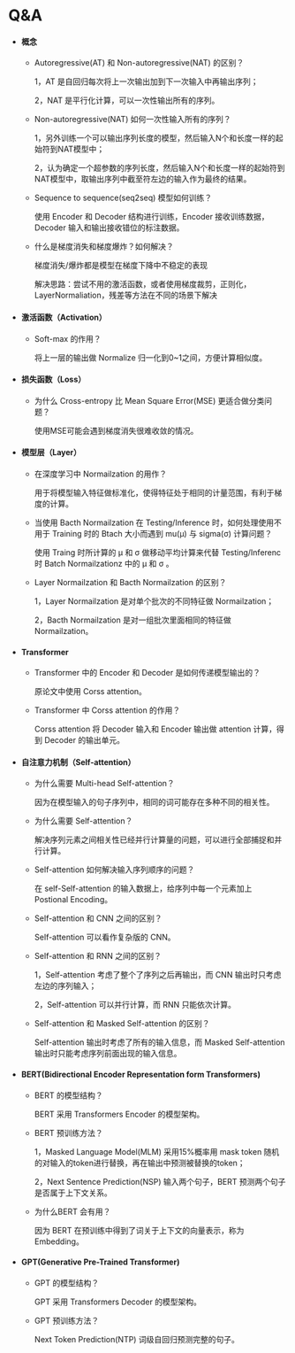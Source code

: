# Q&A

- #### 概念

  - Autoregressive(AT) 和 Non-autoregressive(NAT) 的区别？

    1，AT 是自回归每次将上一次输出加到下一次输入中再输出序列；

    2，NAT 是平行化计算，可以一次性输出所有的序列。

    

  - Non-autoregressive(NAT)  如何一次性输入所有的序列？

    1，另外训练一个可以输出序列长度的模型，然后输入N个和长度一样的起始符到NAT模型中；

    2，认为确定一个超参数的序列长度，然后输入N个和长度一样的起始符到NAT模型中，取输出序列中截至符左边的输入作为最终的结果。

    

  - Sequence to sequence(seq2seq) 模型如何训练？

    使用 Encoder 和 Decoder 结构进行训练，Encoder 接收训练数据，Decoder 输入和输出接收错位的标注数据。

    
    
  - 什么是梯度消失和梯度爆炸？如何解决？

    梯度消失/爆炸都是模型在梯度下降中不稳定的表现

    解决思路：尝试不用的激活函数，或者使用梯度裁剪，正则化，LayerNormaliation，残差等方法在不同的场景下解决

    

- #### 激活函数（Activation）

  - Soft-max 的作用？

    将上一层的输出做 Normalize 归一化到0~1之间，方便计算相似度。

    

- #### 损失函数（Loss）

  - 为什么 Cross-entropy 比 Mean Square Error(MSE)  更适合做分类问题？

    使用MSE可能会遇到梯度消失很难收敛的情况。
    
    

- #### 模型层（Layer）

  - 在深度学习中 Normailzation 的用作？

    用于将模型输入特征做标准化，使得特征处于相同的计量范围，有利于梯度的计算。

    

  - 当使用 Bacth Normailzation 在 Testing/Inference 时，如何处理使用不用于 Training 时的 Btach 大小而遇到 mu(μ) 与 sigma(σ) 计算问题？

    使用 Traing 时所计算的 μ 和 σ 做移动平均计算来代替 Testing/Inferenc 时 Batch Normailzationz 中的 μ 和 σ 。

    

  - Layer Normailzation 和 Bacth Normailzation 的区别？

    1，Layer Normailzation 是对单个批次的不同特征做  Normailzation；

    2，Bacth Normailzation 是对一组批次里面相同的特征做 Normailzation。

    

- #### Transformer

  - Transformer 中的 Encoder 和 Decoder 是如何传递模型输出的？

    原论文中使用 Corss attention。

    

  - Transformer 中 Corss attention 的作用？

    Corss attention 将 Decoder 输入和 Encoder 输出做 attention 计算，得到 Decoder 的输出单元。

    

- #### 自注意力机制（Self-attention）

  - 为什么需要 Multi-head Self-attention？

    因为在模型输入的句子序列中，相同的词可能存在多种不同的相关性。

    

  - 为什么需要 Self-attention？

    解决序列元素之间相关性已经并行计算量的问题，可以进行全部捕捉和并行计算。

    

  - Self-attention 如何解决输入序列顺序的问题？

    在 self-Self-attention 的输入数据上，给序列中每一个元素加上 Postional Encoding。

    

  - Self-attention 和 CNN 之间的区别？

    Self-attention 可以看作复杂版的 CNN。

    

  - Self-attention 和 RNN 之间的区别？

    1，Self-attention 考虑了整个了序列之后再输出，而 CNN 输出时只考虑左边的序列输入；

    2，Self-attention 可以并行计算，而 RNN 只能依次计算。

    

  - Self-attention 和 Masked Self-attention 的区别？

    Self-attention 输出时考虑了所有的输入信息，而 Masked Self-attention 输出时只能考虑序列前面出现的输入信息。

    

- #### BERT(Bidirectional Encoder Representation form Transformers)

  - BERT 的模型结构？

    BERT 采用 Transformers Encoder 的模型架构。

    

  - BERT 预训练方法？

    1，Masked Language Model(MLM) 采用15%概率用 mask token 随机的对输入的token进行替换，再在输出中预测被替换的token；

    2，Next Sentence Prediction(NSP) 输入两个句子，BERT 预测两个句子是否属于上下文关系。

    

  - 为什么BERT 会有用？

    因为 BERT 在预训练中得到了词关于上下文的向量表示，称为 Embedding。

    

- #### GPT(Generative Pre-Trained Transformer)

  - GPT 的模型结构？

    GPT 采用 Transformers Decoder 的模型架构。

    

  - GPT 预训练方法？

    Next Token Prediction(NTP) 词级自回归预测完整的句子。
